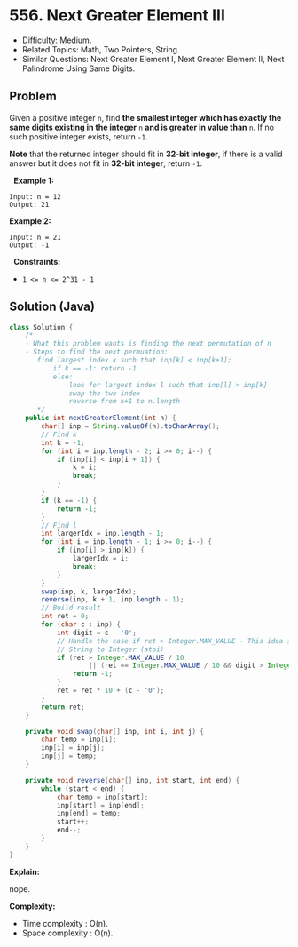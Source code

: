 # 556. Next Greater Element III

- Difficulty: Medium.
- Related Topics: Math, Two Pointers, String.
- Similar Questions: Next Greater Element I, Next Greater Element II, Next Palindrome Using Same Digits.

## Problem

Given a positive integer ```n```, find **the smallest integer which has exactly the same digits existing in the integer** ```n``` **and is greater in value than** ```n```. If no such positive integer exists, return ```-1```.

**Note** that the returned integer should fit in **32-bit integer**, if there is a valid answer but it does not fit in **32-bit integer**, return ```-1```.

 
**Example 1:**
```
Input: n = 12
Output: 21
```

**Example 2:**
```
Input: n = 21
Output: -1
```
 
**Constraints:**


	
- ```1 <= n <= 2^31 - 1```



## Solution (Java)

```java
class Solution {
    /*
    - What this problem wants is finding the next permutation of n
    - Steps to find the next permuation:
       find largest index k such that inp[k] < inp[k+1];
           if k == -1: return -1
           else:
               look for largest index l such that inp[l] > inp[k]
               swap the two index
               reverse from k+1 to n.length
       */
    public int nextGreaterElement(int n) {
        char[] inp = String.valueOf(n).toCharArray();
        // Find k
        int k = -1;
        for (int i = inp.length - 2; i >= 0; i--) {
            if (inp[i] < inp[i + 1]) {
                k = i;
                break;
            }
        }
        if (k == -1) {
            return -1;
        }
        // Find l
        int largerIdx = inp.length - 1;
        for (int i = inp.length - 1; i >= 0; i--) {
            if (inp[i] > inp[k]) {
                largerIdx = i;
                break;
            }
        }
        swap(inp, k, largerIdx);
        reverse(inp, k + 1, inp.length - 1);
        // Build result
        int ret = 0;
        for (char c : inp) {
            int digit = c - '0';
            // Handle the case if ret > Integer.MAX_VALUE - This idea is borrowed from problem  8.
            // String to Integer (atoi)
            if (ret > Integer.MAX_VALUE / 10
                    || (ret == Integer.MAX_VALUE / 10 && digit > Integer.MAX_VALUE % 10)) {
                return -1;
            }
            ret = ret * 10 + (c - '0');
        }
        return ret;
    }

    private void swap(char[] inp, int i, int j) {
        char temp = inp[i];
        inp[i] = inp[j];
        inp[j] = temp;
    }

    private void reverse(char[] inp, int start, int end) {
        while (start < end) {
            char temp = inp[start];
            inp[start] = inp[end];
            inp[end] = temp;
            start++;
            end--;
        }
    }
}
```

**Explain:**

nope.

**Complexity:**

* Time complexity : O(n).
* Space complexity : O(n).
